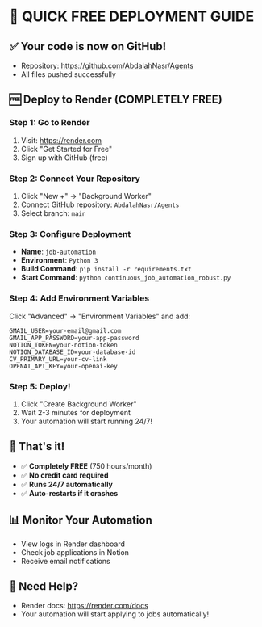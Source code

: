 # 🚀 QUICK FREE DEPLOYMENT GUIDE

## ✅ Your code is now on GitHub!
- Repository: https://github.com/AbdalahNasr/Agents
- All files pushed successfully

## 🆓 Deploy to Render (COMPLETELY FREE)

### Step 1: Go to Render
1. Visit: https://render.com
2. Click "Get Started for Free"
3. Sign up with GitHub (free)

### Step 2: Connect Your Repository
1. Click "New +" → "Background Worker"
2. Connect GitHub repository: `AbdalahNasr/Agents`
3. Select branch: `main`

### Step 3: Configure Deployment
- **Name**: `job-automation`
- **Environment**: `Python 3`
- **Build Command**: `pip install -r requirements.txt`
- **Start Command**: `python continuous_job_automation_robust.py`

### Step 4: Add Environment Variables
Click "Advanced" → "Environment Variables" and add:

```
GMAIL_USER=your-email@gmail.com
GMAIL_APP_PASSWORD=your-app-password
NOTION_TOKEN=your-notion-token
NOTION_DATABASE_ID=your-database-id
CV_PRIMARY_URL=your-cv-link
OPENAI_API_KEY=your-openai-key
```

### Step 5: Deploy!
1. Click "Create Background Worker"
2. Wait 2-3 minutes for deployment
3. Your automation will start running 24/7!

## 🎉 That's it!
- ✅ **Completely FREE** (750 hours/month)
- ✅ **No credit card required**
- ✅ **Runs 24/7 automatically**
- ✅ **Auto-restarts if it crashes**

## 📊 Monitor Your Automation
- View logs in Render dashboard
- Check job applications in Notion
- Receive email notifications

## 🔧 Need Help?
- Render docs: https://render.com/docs
- Your automation will start applying to jobs automatically!
